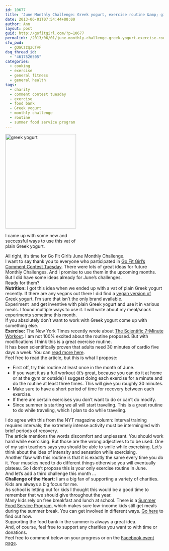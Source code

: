 ```yaml
---
id: 10677
title: 'June Monthly Challenge: Greek yogurt, exercise routine &amp; giving'
date: 2013-06-01T07:54:44+00:00
author: Ann
layout: post
guid: http://gofitgirl.com/?p=10677
permalink: /2013/06/01/june-monthly-challenge-greek-yogurt-exercise-routine-giving/
sfw_pwd:
  - gQaCzzq2CTvF
dsq_thread_id:
  - "4617526505"
categories:
  - cooking
  - exercise
  - general fitness
  - general health
tags:
  - charity
  - comment contest tuesday
  - exercise
  - food bank
  - Greek yogurt
  - monthly challenge
  - routine
  - summer food service program
---
```

<div id="attachment_10680" style="width: 235px" class="wp-caption alignleft">
  <a href="http://gofitgirl.com/?attachment_id=10680" rel="attachment wp-att-10680"><img class="size-medium wp-image-10680" alt="greek yogurt" src="http://gofitgirl.com/wp-content/uploads/2013/05/greek-yogurt-e1370060403437-225x300.jpg" width="225" height="300" /></a>
  
  <p class="wp-caption-text">
    I came up with some new and successful ways to use this vat of plain Greek yogurt.
  </p>
</div>

  
All right, it&#8217;s time for Go Fit Girl&#8217;s June Monthly Challenge.  
I want to say thank you to everyone who participated in [Go Fit Girl&#8217;s Comment Contest Tuesday](http://gofitgirl.com/?p=10601). There were lots of great ideas for future Monthly Challenges. And I promise to use them in the upcoming months. But I did have some ideas already for June&#8217;s challenges.  
Ready for them?  
**Nutrition:** I got this idea when we ended up with a vat of plain Greek yogurt recently. If there are any vegans out there I did find a [vegan version of Greek yogurt](http://www.livingonthevedge.net/2011/10/vegan-greek-yogurt-so-delicious-yes.html). I&#8217;m sure that isn&#8217;t the only brand available.  
Experiment  and get inventive with plain Greek yogurt and use it in various meals. I found multiple ways to use it. I will write about my meal/snack experiments sometime this month.  
If you absolutely don&#8217;t want to work with Greek yogurt come up with something else.  
**Exercise:** The New York Times recently wrote about [The Scientific 7-Minute Workout](http://well.blogs.nytimes.com/2013/05/09/the-scientific-7-minute-workout/). I am not 100% excited about the routine proposed. But with modifications I think this is a great exercise routine.  
It has been scientifically proven that adults need 30 minutes of cardio five days a week. You can [read more here](http://www.livestrong.com/article/364197-should-people-cardio-exercise/).  
Feel free to read the article, but this is what I propose:

  * First off, try this routine at least once in the month of June.
  * If you want it as a full workout (it&#8217;s great, because you can do it at home or at the gym or outside) I suggest doing each exercise for a minute and do the routine at least three times. This will give you roughly 30 minutes.
  * Make sure to have a short period of time for recovery between each exercise.
  * If there are certain exercises you don&#8217;t want to do or can&#8217;t do modify.
  * Since summer is starting we all will start traveling. This is a great routine to do while traveling, which I plan to do while traveling.

I do agree with this from the NYT magazine column: Interval training requires intervals; the extremely intense activity must be intermingled with brief periods of recovery.  
The article mentions the words discomfort and unpleasant. You should work hard while exercising. But those are the wrong adjectives to to be used. One of my spin teachers says you should be able to smile while exercising. Let&#8217;s think about the idea of intensity and sensation while exercising.  
Another flaw with this routine is that it is exactly the same every time you do it. Your muscles need to do different things otherwise you will eventually plateau. So I don&#8217;t propose this is your only exercise routine in June.  
And let&#8217;s add a third challenge this month &#8230;  
**Challenge of the Heart:** I am a big fan of supporting a variety of charities. Kids are always a big focus for me.  
As school is letting out for kids I thought this would be a good time to remember that we should give throughout the year.  
Many kids rely on free breakfast and lunch at school. There is a [Summer Food Service Program](http://www.fns.usda.gov/summer-food-service-program-sfsp), which makes sure low-income kids still get meals during the summer break. You can get involved in different ways. [Go here](http://www.whyhunger.org/getinvolved) to find out how.  
Supporting the food bank in the summer is always a great idea.  
And, of course, feel free to support any charities you want to with time or donations.  
Feel free to comment below on your progress or on the [Facebook event page](https://www.facebook.com/events/578986302122788/).